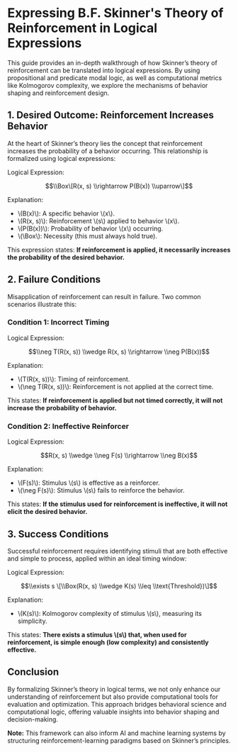 Expressing B.F. Skinner's Theory of Reinforcement in Logical Expressions
========================================================================

This guide provides an in-depth walkthrough of how Skinner’s theory of reinforcement can be translated into logical expressions. By using propositional and predicate modal logic, as well as computational metrics like Kolmogorov complexity, we explore the mechanisms of behavior shaping and reinforcement design.

1\. Desired Outcome: Reinforcement Increases Behavior
-----------------------------------------------------

At the heart of Skinner’s theory lies the concept that reinforcement increases the probability of a behavior occurring. This relationship is formalized using logical expressions:

Logical Expression:

$$\\Box\[R(x, s) \\rightarrow P(B(x)) \\uparrow\]$$

Explanation:

*   \\(B(x)\\): A specific behavior \\(x\\).
*   \\(R(x, s)\\): Reinforcement \\(s\\) applied to behavior \\(x\\).
*   \\(P(B(x))\\): Probability of behavior \\(x\\) occurring.
*   \\(\\Box\\): Necessity (this must always hold true).

This expression states: **If reinforcement is applied, it necessarily increases the probability of the desired behavior.**

2\. Failure Conditions
----------------------

Misapplication of reinforcement can result in failure. Two common scenarios illustrate this:

### Condition 1: Incorrect Timing

Logical Expression:

$$\\neg T(R(x, s)) \\wedge R(x, s) \\rightarrow \\neg P(B(x))$$

Explanation:

*   \\(T(R(x, s))\\): Timing of reinforcement.
*   \\(\\neg T(R(x, s))\\): Reinforcement is not applied at the correct time.

This states: **If reinforcement is applied but not timed correctly, it will not increase the probability of behavior.**

### Condition 2: Ineffective Reinforcer

Logical Expression:

$$R(x, s) \\wedge \\neg F(s) \\rightarrow \\neg B(x)$$

Explanation:

*   \\(F(s)\\): Stimulus \\(s\\) is effective as a reinforcer.
*   \\(\\neg F(s)\\): Stimulus \\(s\\) fails to reinforce the behavior.

This states: **If the stimulus used for reinforcement is ineffective, it will not elicit the desired behavior.**

3\. Success Conditions
----------------------

Successful reinforcement requires identifying stimuli that are both effective and simple to process, applied within an ideal timing window:

Logical Expression:

$$\\exists s \[\\Box(R(x, s) \\wedge K(s) \\leq \\text{Threshold})\]$$

Explanation:

*   \\(K(s)\\): Kolmogorov complexity of stimulus \\(s\\), measuring its simplicity.

This states: **There exists a stimulus \\(s\\) that, when used for reinforcement, is simple enough (low complexity) and consistently effective.**

Conclusion
----------

By formalizing Skinner’s theory in logical terms, we not only enhance our understanding of reinforcement but also provide computational tools for evaluation and optimization. This approach bridges behavioral science and computational logic, offering valuable insights into behavior shaping and decision-making.

**Note:** This framework can also inform AI and machine learning systems by structuring reinforcement-learning paradigms based on Skinner’s principles.
